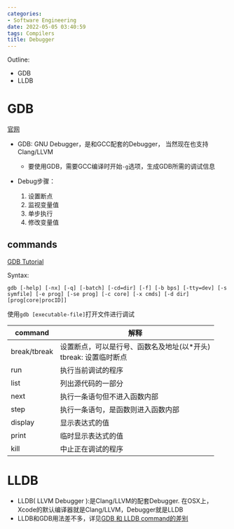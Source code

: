 ```yaml
---
categories:
- Software Engineering
date: 2022-05-05 03:40:59
tags: Compilers
title: Debugger
---
```


Outline:

* GDB
* LLDB

<!--more-->



# GDB

[官网](https://sourceware.org/gdb/)

* GDB: GNU Debugger，是和GCC配套的Debugger， 当然现在也支持Clang/LLVM
  * 要使用GDB，需要GCC编译时开始`-g`选项，生成GDB所需的调试信息



* Debug步骤：
  1. 设置断点
  2. 监视变量值
  3. 单步执行
  4. 修改变量值

## commands

[GDB Tutorial](https://www.geeksforgeeks.org/gdb-command-in-linux-with-examples/)

Syntax:

```
gdb [-help] [-nx] [-q] [-batch] [-cd=dir] [-f] [-b bps] [-tty=dev] [-s symfile] [-e prog] [-se prog] [-c core] [-x cmds] [-d dir] [prog[core|procID]]
```



使用`gdb [executable-file]`打开文件进行调试



| command      | 解释                                                         |
| ------------ | ------------------------------------------------------------ |
| break/tbreak | 设置断点，可以是行号、函数名及地址(以*开头) </br> tbreak: 设置临时断点 |
| run          | 执行当前调试的程序                                           |
| list         | 列出源代码的一部分                                           |
| next         | 执行一条语句但不进入函数内部                                 |
| step         | 执行一条语句，是函数则进入函数内部                           |
| display      | 显示表达式的值                                               |
| print        | 临时显示表达式的值                                           |
| kill         | 中止正在调试的程序                                           |

# LLDB

* LLDB( LLVM Debugger ):是Clang/LLVM的配套Debugger. 在OSX上， Xcode的默认编译器就是Clang/LLVM，Debugger就是LLDB
* LLDB和GDB用法差不多，详见[GDB 和 LLDB command的差别](https://lldb.llvm.org/use/map.html)